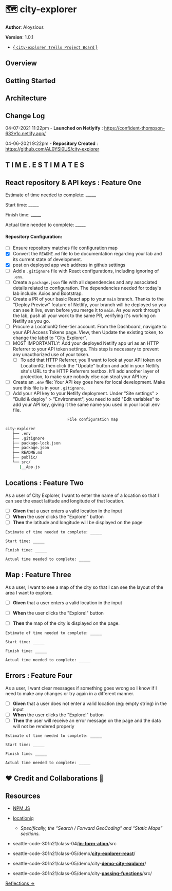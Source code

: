 # 🗺️ city-explorer

**Author**: Aloysious

**Version**: 1.0.1

+ [{ `city-explorer Trello Project Board` }](https://trello.com/b/0jJjZi3c/city-explorer-trello-board)

<!-- increment the patch/fix/version number if you make more commits past your first submission -->


## Overview

<!-- Provide a high level overview of what this application is and why you are building it, beyond the fact that it's an assignment for this class. (i.e. What's your problem domain?) -->

## Getting Started

<!-- What are the steps that a user must take in order to build this app on their own machine and get it running? -->

## Architecture

<!-- Provide a detailed description of the application design. What technologies (languages, libraries, etc) you're using, and any other relevant design information. -->

## Change Log

04-07-2021 11:22pm - **Launched on Netlyify** : https://confident-thompson-632e1c.netlify.app/

04-06-2021 9:22pm - **Repository Created** : https://github.com/AL0YSI0US/city-explorer


<!-- Use this area to document the iterative changes made to your application as each feature is successfully implemented. Use time stamps. Here's an example:

01-01-2001 4:59pm - Application now has a fully-functional express server, with a GET route for the location resource. 
-->

## T I M E . E S T I M A T E S

## **React repository & API keys** : Feature One


Estimate of time needed to complete: _____

Start time: _____

Finish time: _____

Actual time needed to complete: _____
#### Repository Configuration:

- [ ] Ensure repository matches file configuration map
- [X] Convert the `README.md` file to be documentation regarding your lab and its current state of development.
- [X] post on deployed app web address in github settings
- [ ] Add a `.gitignore` file with React configurations, including ignoring of `.env`.
- [ ] Create a `package.json` file with all dependencies and any associated details related to configuration. The dependencies needed for today's lab include: Axios and Bootstrap.
- [ ] Create a PR of your basic React app to your `main` branch. Thanks to the "Deploy Preview" feature of Netlify, your branch will be deployed so you can see it live, even before you merge it to `main`. As you work through the lab, push all your work to the same PR, verifying it's working on Netlify as you go.
- [ ] Procure a LocationIQ free-tier account. From the Dashboard, navigate to your API Access Tokens page. View, then Update the existing token, to change the label to "City Explorer".
- [ ] MOST IMPORTANTLY: Add your deployed Netlify app url as an HTTP Referrer to your API token settings. This step is necessary to prevent any unauthorized use of your token.
  - [ ] To add that HTTP Referrer, you'll want to look at your API token on LocationIQ, then click the "Update" button and add in your Netlify site's URL to the HTTP Referrers textbox. It'll add another layer of protection, to make sure nobody else can steal your API key
- [ ] Create an `.env` file: Your API key goes here for local development. Make sure this file is in your `.gitignore`.
- [ ] Add your API key to your Netlify deployment. Under "Site settings" > "Build & deploy" > "Environment", you need to add "Edit variables" to add your API key, giving it the same name you used in your local .env file.

```sh
                           File configuration map

city-explorer
   ├── .env
   ├── .gitignore
   ├── package-lock.json
   ├── package.json
   ├── README.md
   ├── public/
   └── src/
      |__App.js
```
## **Locations** : Feature Two

As a user of City Explorer, I want to enter the name of a location so that I can see the exact latitude and longitude of that location.

- [ ] **Given** that a user enters a valid location in the input
- [ ] **When** the user clicks the "Explore!" button
- [ ] **Then** the latitude and longitude will be displayed on the page

```
Estimate of time needed to complete: _____

Start time: _____

Finish time: _____

Actual time needed to complete: _____
```
## **Map** : Feature Three

As a user, I want to see a map of the city so that I can see the layout of the area I want to explore.

- [ ] **Given** that a user enters a valid location in the input
- [ ] **When** the user clicks the "Explore!" button
- [ ] **Then** the map of the city is displayed on the page.


```
Estimate of time needed to complete: _____

Start time: _____

Finish time: _____

Actual time needed to complete: _____
```
## **Errors** : Feature Four

As a user, I want clear messages if something goes wrong so I know if I need to make any changes or try again in a different manner.

- [ ] **Given** that a user does not enter a valid location (eg: empty string) in the input
- [ ] **When** the user clicks the "Explore!" button
- [ ] **Then** the user will receive an error message on the page and the data will not be rendered properly

```
Estimate of time needed to complete: _____

Start time: _____

Finish time: _____

Actual time needed to complete: _____
```

## ❤️ Credit and Collaborations 👥

## Resources

+ [NPM JS](https://www.npmjs.com/package/axios)
+ [locationiq](https://locationiq.com/docs#search-forward-geocoding)

  + *Specifically, the “Search / Forward GeoCoding” and “Static Maps” sections.*
+ seattle-code-301n21/class-04/[**in-form-ation**](https://github.com/codefellows/seattle-code-301n21/tree/main/class-04/demo/in-form-ation/src)/src
+ seattle-code-301n21/class-05/demo/[**city-explorer-react**](https://github.com/codefellows/seattle-code-301n21/tree/main/class-05/demo/city-explorer-react)/
+ seattle-code-301n21/class-05/demo/city-[**demo-city-explorer**](https://github.com/codefellows/seattle-code-301n21/tree/main/class-05/demo/demo-city-explorer)/
+ seattle-code-301n21/class-05/demo/city-**[passing-functions](https://github.com/codefellows/seattle-code-301n21/tree/main/class-03/demo/passing-functions)**/src/

<!-- Give credit (and a link) to other people or resources that helped you build this application. -->



[Reflections ⇒](reflections.md)
